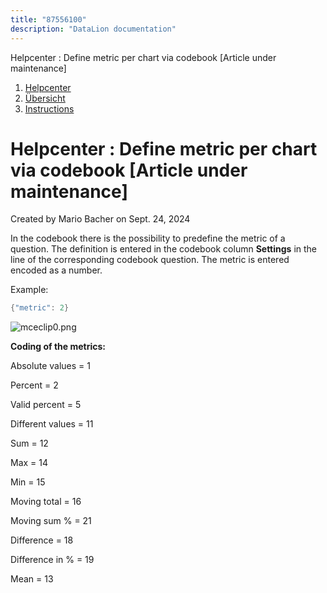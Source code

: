 ```yaml
---
title: "87556100"
description: "DataLion documentation"
---
```


Helpcenter : Define metric per chart via codebook \[Article under maintenance\]  

1.  [Helpcenter](index.html)
2.  [Übersicht](2982609.html)
3.  [Instructions](Instructions_85524497.html)

# Helpcenter : Define metric per chart via codebook \[Article under maintenance\]

Created by Mario Bacher on Sept. 24, 2024

In the codebook there is the possibility to predefine the metric of a question. The definition is entered in the codebook column **Settings** in the line of the corresponding codebook question. The metric is entered encoded as a number.

Example:

```java
{"metric": 2}
```

![mceclip0.png](/img/87490581.png?width=760)

**Coding of the metrics:**

Absolute values = 1

Percent = 2

Valid percent = 5

Different values = 11

Sum = 12

Max = 14

Min = 15

Moving total = 16

Moving sum % = 21

Difference = 18

Difference in % = 19

Mean = 13